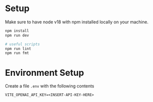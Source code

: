 # Setup

Make sure to have node v18 with npm installed locally on your machine.

```sh
npm install
npm run dev

# useful scripts
npm run lint
npm run fmt
```

# Environment Setup

Create a file `.env` with the following contents

```
VITE_OPENAI_API_KEY=<INSERT-API-KEY-HERE>
```
